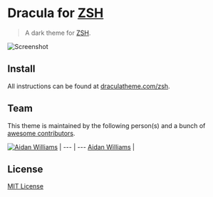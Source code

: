 # Dracula for [ZSH](http://zsh.org)

> A dark theme for [ZSH](http://zsh.org).

![Screenshot](https://draculatheme.com/assets/img/screenshots/zsh.png)

## Install

All instructions can be found at [draculatheme.com/zsh](https://draculatheme.com/zsh).

## Team

This theme is maintained by the following person(s) and a bunch of [awesome contributors](https://github.com/dracula/zsh/graphs/contributors).

[![Aidan Williams](https://avatars0.githubusercontent.com/u/30708886?s=400&u=9b64914921f33bb52c509976bed984a7360d9a0e&v=4)](https://github.com/AGitBoy) |
--- | ---
[Aidan Williams](https://github.com/AGitBoy) |

## License

[MIT License](./LICENSE)
